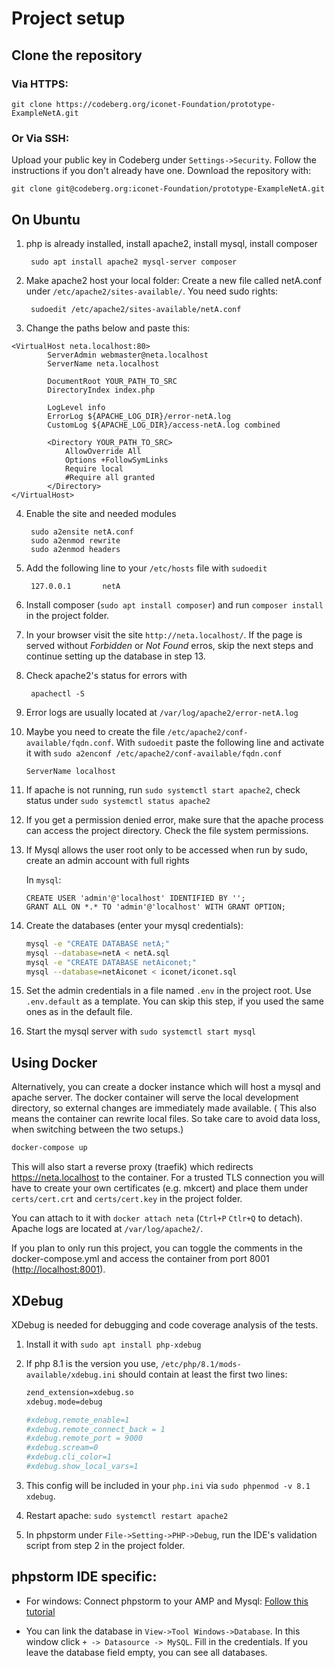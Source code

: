 # Project setup

## Clone the repository

### Via HTTPS:

    git clone https://codeberg.org/iconet-Foundation/prototype-ExampleNetA.git

### Or Via SSH:

Upload your public key in Codeberg under `Settings->Security`. Follow the instructions if you don't already have one.
Download the repository with:

    git clone git@codeberg.org:iconet-Foundation/prototype-ExampleNetA.git

## On Ubuntu

1. php is already installed, install apache2, install mysql, install composer

        sudo apt install apache2 mysql-server composer

2. Make apache2 host your local folder: Create a new file called netA.conf under `/etc/apache2/sites-available/`. You
   need sudo rights:

        sudoedit /etc/apache2/sites-available/netA.conf

3. Change the paths below and paste this:

```apacheconf
<VirtualHost neta.localhost:80>
        ServerAdmin webmaster@neta.localhost
        ServerName neta.localhost

        DocumentRoot YOUR_PATH_TO_SRC
        DirectoryIndex index.php

        LogLevel info
        ErrorLog ${APACHE_LOG_DIR}/error-netA.log
        CustomLog ${APACHE_LOG_DIR}/access-netA.log combined

        <Directory YOUR_PATH_TO_SRC>
            AllowOverride All
            Options +FollowSymLinks
            Require local
            #Require all granted
        </Directory>
</VirtualHost>
```

4. Enable the site and needed modules

        sudo a2ensite netA.conf
        sudo a2enmod rewrite 
        sudo a2enmod headers


5. Add the following line to your `/etc/hosts` file with `sudoedit`

        127.0.0.1       netA

6. Install composer (`sudo apt install composer`) and run `composer install` in the project folder.


7. In your browser visit the site `http://neta.localhost/`. If the page is served without _Forbidden_ or _Not Found_
   erros, skip the next steps and continue setting up the database in step 13.


8. Check apache2's status for errors with

        apachectl -S


9. Error logs are usually located at `/var/log/apache2/error-netA.log`


10. Maybe you need to create the file `/etc/apache2/conf-available/fqdn.conf`. With `sudoedit` paste the following line
    and activate it with `sudo a2enconf /etc/apache2/conf-available/fqdn.conf`

        ServerName localhost


11. If apache is not running, run `sudo systemctl start apache2`, check status under `sudo systemctl status apache2`


12. If you get a permission denied error, make sure that the apache process can access the project directory. Check the
    file system permissions.


13. If Mysql allows the user root only to be accessed when run by sudo, create an admin account with full rights

    In `mysql`:

    ```mysql
    CREATE USER 'admin'@'localhost' IDENTIFIED BY '';
    GRANT ALL ON *.* TO 'admin'@'localhost' WITH GRANT OPTION;
    ```

14. Create the databases (enter your mysql credentials):
    ``` bash
    mysql -e "CREATE DATABASE netA;"
    mysql --database=netA < netA.sql
    mysql -e "CREATE DATABASE netAiconet;"
    mysql --database=netAiconet < iconet/iconet.sql
    ```

15. Set the admin credentials in a file named `.env` in the project root. Use `.env.default` as a template. You can skip
    this step, if you used the same ones as in the default file.


16. Start the mysql server with `sudo systemctl start mysql`

## Using Docker

Alternatively, you can create a docker instance which will host a mysql and apache server.
The docker container will serve the local development directory, so external changes are immediately made available. (
This also means the container can rewrite local files. So take care to avoid data loss, when switching between the two
setups.)

```bash
docker-compose up
```

This will also start a reverse proxy (traefik) which redirects https://neta.localhost to the container. For a trusted
TLS connection you will have to create your own certificates (e.g. mkcert) and place them under `certs/cert.crt`
and `certs/cert.key` in the project folder.

You can attach to it with `docker attach neta` (`Ctrl+P` `Ctlr+Q` to detach). Apache logs are located
at `/var/log/apache2/`.

If you plan to only run this project, you can toggle the comments in the docker-compose.yml and access the container
from port 8001 ([http://localhost:8001](http://localhost:8001)).

## XDebug

XDebug is needed for debugging and code coverage analysis of the tests.

1. Install it with `sudo apt install php-xdebug`
2. If php 8.1 is the version you use, `/etc/php/8.1/mods-available/xdebug.ini` should contain at least the first two
   lines:

    ```apache
    zend_extension=xdebug.so
    xdebug.mode=debug

    #xdebug.remote_enable=1
    #xdebug.remote_connect_back = 1
    #xdebug.remote_port = 9000
    #xdebug.scream=0 
    #xdebug.cli_color=1
    #xdebug.show_local_vars=1
    ```

3. This config will be included in your `php.ini` via `sudo phpenmod -v 8.1 xdebug`.
4. Restart apache: `sudo systemctl restart apache2`
5. In phpstorm under `File->Setting->PHP->Debug`, run the IDE's validation script from step 2 in the project folder.






## phpstorm IDE specific:

- For windows: Connect phpstorm to your AMP and
  Mysql: [Follow this tutorial](https://www.jetbrains.com/help/phpstorm/installing-an-amp-package.html)

- You can link the database in `View->Tool Windows->Database`. In this window click `+ -> Datasource -> MySQL`. Fill in the credentials. If you leave the database field empty, you can see all databases.

